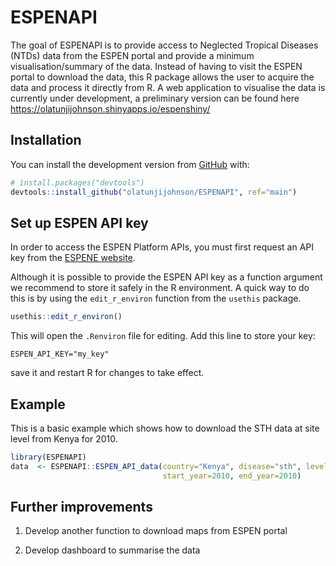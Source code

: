 
<!-- README.md is generated from README.Rmd. Please edit that file -->

# ESPENAPI

<!-- badges: start -->

<!-- badges: end -->

The goal of ESPENAPI is to provide access to Neglected Tropical Diseases
(NTDs) data from the ESPEN portal and provide a minimum
visualisation/summary of the data. Instead of having to visit the ESPEN
portal to download the data, this R package allows the user to acquire
the data and process it directly from R. A web application to visualise
the data is currently under development, a preliminary version can be
found here
<https://olatunjijohnson.shinyapps.io/espenshiny/>

## Installation

<!-- You can install the released version of ESPENAPI from [CRAN](https://CRAN.R-project.org) with:

``` r
install.packages("ESPENAPI")
```
-->

You can install the development version from
[GitHub](https://github.com/) with:

``` r
# install.packages("devtools")
devtools::install_github("olatunjijohnson/ESPENAPI", ref="main")
```

## Set up ESPEN API key

In order to access the ESPEN Platform APIs, you must first request an
API key from the [ESPENE
website](https://admin.espen.afro.who.int/docs/api).

Although it is possible to provide the ESPEN API key as a function
argument we recommend to store it safely in the R environment. A quick
way to do this is by using the `edit_r_environ` function from the
`usethis` package.

``` r
usethis::edit_r_environ()
```

This will open the `.Renviron` file for editing. Add this line to store
your key:

    ESPEN_API_KEY="my_key"

save it and restart R for changes to take effect.

## Example

This is a basic example which shows how to download the STH data at site
level from Kenya for 2010.

``` r
library(ESPENAPI)
data  <- ESPENAPI::ESPEN_API_data(country="Kenya", disease="sth", level="sitelevel",
                                  start_year=2010, end_year=2010)
```

## Further improvements

1.  Develop another function to download maps from ESPEN portal

2.  Develop dashboard to summarise the data
